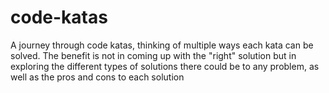 # code-katas
A journey through code katas, thinking of multiple ways each kata can be solved. The benefit is not in coming up with the "right" solution but in exploring the different types of solutions there could be to any problem, as well as the pros and cons to each solution
